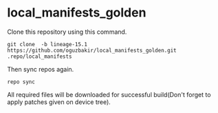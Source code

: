 
# local_manifests_golden

Clone this repository using this command.
```
git clone  -b lineage-15.1 https://github.com/oguzbakir/local_manifests_golden.git .repo/local_manifests
```

Then sync repos again.
```
repo sync
```

All required files will be downloaded for successful build(Don't forget to apply patches given on device tree).

